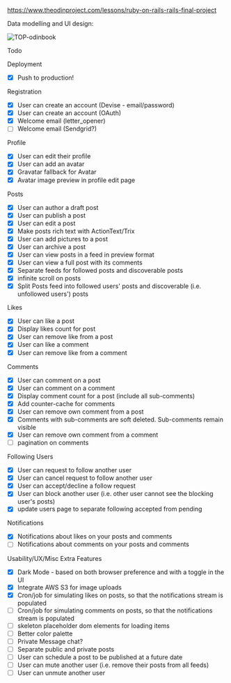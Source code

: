 https://www.theodinproject.com/lessons/ruby-on-rails-rails-final-project

Data modelling and UI design:

![TOP-odinbook](https://github.com/user-attachments/assets/ccb90176-9d3f-46c3-a128-b86ce90ccc65)


Todo

Deployment

- [x] Push to production!

Registration

- [x] User can create an account (Devise - email/password)
- [x] User can create an account (OAuth)
- [x] Welcome email (letter_opener)
- [ ] Welcome email (Sendgrid?)

Profile

- [x] User can edit their profile
- [x] User can add an avatar
- [x] Gravatar fallback for Avatar
- [x] Avatar image preview in profile edit page

Posts

- [x] User can author a draft post
- [x] User can publish a post
- [x] User can edit a post
- [x] Make posts rich text with ActionText/Trix
- [x] User can add pictures to a post
- [x] User can archive a post
- [x] User can view posts in a feed in preview format
- [x] User can view a full post with its comments
- [x] Separate feeds for followed posts and discoverable posts
- [x] infinite scroll on posts
- [x] Split Posts feed into followed users' posts and discoverable (i.e. unfollowed users') posts

Likes

- [x] User can like a post
- [x] Display likes count for post
- [x] User can remove like from a post
- [x] User can like a comment
- [x] User can remove like from a comment

Comments

- [x] User can comment on a post
- [x] User can comment on a comment
- [x] Display comment count for a post (include all sub-comments)
- [x] Add counter-cache for comments
- [x] User can remove own comment from a post
- [x] Comments with sub-comments are soft deleted. Sub-comments remain visible
- [x] User can remove own comment from a comment
- [ ] pagination on comments

Following Users

- [x] User can request to follow another user
- [x] User can cancel request to follow another user
- [x] User can accept/decline a follow request
- [x] User can block another user (i.e. other user cannot see the blocking user's posts)
- [x] update users page to separate following accepted from pending

Notifications

- [x] Notifications about likes on your posts and comments
- [ ] Notifications about comments on your posts and comments

Usability/UX/Misc Extra Features

- [x] Dark Mode - based on both browser preference and with a toggle in the UI
- [x] Integrate AWS S3 for image uploads
- [x] Cron/job for simulating likes on posts, so that the notifications stream is populated
- [ ] Cron/job for simulating comments on posts, so that the notifications stream is populated
- [ ] skeleton placeholder dom elements for loading items
- [ ] Better color palette
- [ ] Private Message chat?
- [ ] Separate public and private posts
- [ ] User can schedule a post to be published at a future date
- [ ] User can mute another user (i.e. remove their posts from all feeds)
- [ ] User can unmute another user
